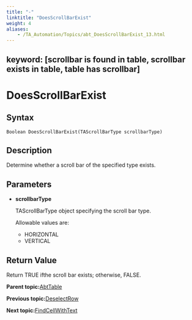 ```yaml
--- 
title: "-"
linktitle: "DoesScrollBarExist"
weight: 4
aliases: 
    - /TA_Automation/Topics/abt_DoesScrollBarExist_13.html
---
```

keyword: [scrollbar is found in table, scrollbar exists in table, table has scrollbar]
---

# DoesScrollBarExist

## Syntax

`Boolean DoesScrollBarExist(TAScrollBarType scrollbarType)`

## Description

Determine whether a scroll bar of the specified type exists.

## Parameters

-   **scrollbarType**

    TAScrollBarType object specifying the scroll bar type.

    Allowable values are:

    -   HORIZONTAL
    -   VERTICAL

## Return Value

Return TRUE ifthe scroll bar exists; otherwise, FALSE.

**Parent topic:**[AbtTable](/TA_Automation/Topics/abt_AbtTable.html)

**Previous topic:**[DeselectRow](/TA_Automation/Topics/abt_DeselectRow_13.html)

**Next topic:**[FindCellWithText](/TA_Automation/Topics/abt_FindCellWithText_13.html)

